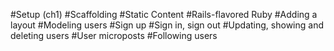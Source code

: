 #Setup (ch1)
#Scaffolding
#Static Content
#Rails-flavored Ruby
#Adding a layout
#Modeling users
#Sign up
#Sign in, sign out
#Updating, showing and deleting users
#User microposts
#Following users
